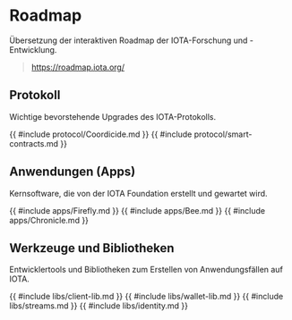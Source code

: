 <!--
---article_info
title: Nodes
author: [huhn]
reviews: [TomMax2407, reviewer_2]
---
-->

# Roadmap
Übersetzung der interaktiven Roadmap der IOTA-Forschung und -Entwicklung.

> https://roadmap.iota.org/

## Protokoll
Wichtige bevorstehende Upgrades des IOTA-Protokolls.

{{ #include protocol/Coordicide.md }}
{{ #include protocol/smart-contracts.md }}

## Anwendungen (Apps)
Kernsoftware, die von der IOTA Foundation erstellt und gewartet wird.

{{ #include apps/Firefly.md }}
{{ #include apps/Bee.md }}
{{ #include apps/Chronicle.md }}

## Werkzeuge und Bibliotheken
Entwicklertools und Bibliotheken zum Erstellen von Anwendungsfällen auf IOTA.

{{ #include libs/client-lib.md }}
{{ #include libs/wallet-lib.md }}
{{ #include libs/streams.md }}
{{ #include libs/identity.md }}

